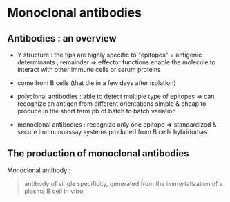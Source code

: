 # Monoclonal antibodies 

## Antibodies : an overview

- Y structure : the tips are highly specific to "epitopes"
    = antigenic determinants ; remainder => effector functions
    enable the molecule to interact with other immune cells
    or serum proteins

- come from B cells (that die in a few days after isolation)

- polyclonal antibodies : able to detect multiple type of epitopes
    => can recognize an antigen from different orientations
    simple & cheap to produce in the short term
    pb of batch to batch variation

- monoclonal antibodies : recognize only one epitope
    => standardized & secure immnunoassay systems
    produced from B cells hybridomas

## The production of monoclonal antibodies

Monoclonal antibody :
> antibody of single specificity, generated from the immortalization
> of a plasma B cell in vitro

